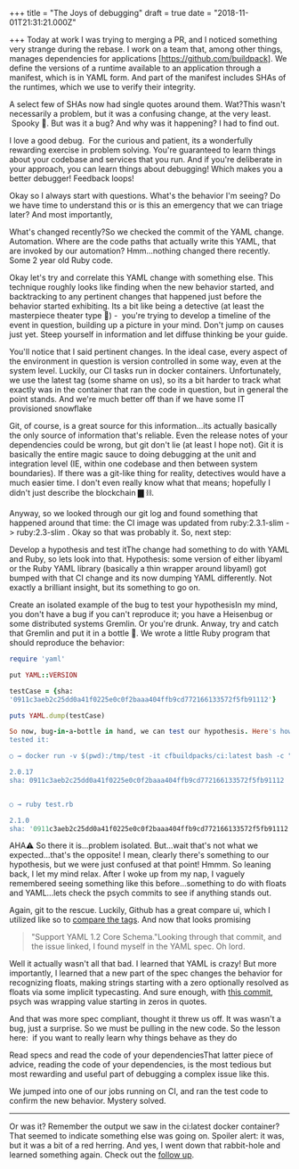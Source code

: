 
+++
title = "The Joys of debugging"
draft = true
date = "2018-11-01T21:31:21.000Z"

+++
Today at work I was trying to merging a PR, and I noticed something very strange
 during the rebase. I work on a team that, among other things, manages
dependencies for applications [https://github.com/buildpack].  We define the
versions of a runtime available to an application through a manifest, which is
in YAML form. And part of the manifest includes SHAs of the runtimes, which we
use to verify their integrity.

A select few of SHAs now had single quotes around them. Wat?This wasn't
necessarily a problem, but it was a confusing change, at the very least.  Spooky
👻. But was it a bug? And why was it happening? I had to find out.

I love  a good debug.  For the curious and patient, its a wonderfully rewarding
exercise in problem solving. You're guaranteed to learn things about your
codebase and services that you run. And if you're deliberate in your approach,
you can learn things about debugging! Which makes you a better debugger!
Feedback loops!

Okay so I always start with questions. What's the behavior I'm seeing? Do we
have time to understand this or is this an emergency that we can triage later?
And most importantly,

What's changed recently?So we checked the commit of the YAML change. Automation.
Where are the code paths that actually write this YAML, that are invoked by our
automation? Hmm...nothing changed there recently. Some 2 year old Ruby code.

Okay let's try and correlate this YAML change with something else. This
technique roughly looks like finding when the new behavior started, and
backtracking to any pertinent changes that happened just before the behavior
started exhibiting. Its a bit like being a detective (at least the masterpiece
theater type 🧐) -  you're trying to develop a timeline of the event in
question, building up a picture in your mind. Don't jump on causes just yet.
Steep yourself in information and let diffuse thinking be your guide.

You'll notice that I said pertinent  changes. In the ideal case, every aspect of
the environment in question is version controlled in some way, even at the
system level. Luckily, our CI tasks run in docker containers. Unfortunately, we
use the latest tag (some shame on us), so its a bit harder to track what exactly
was in the container that ran the code in question, but in general the point
stands. And we're much better off than if we have some IT provisioned snowflake

Git, of course, is a great source for this information...its actually basically
the only source of information that's reliable. Even the release notes of your
dependencies could be wrong, but git don't lie (at least I hope not). Git it is
basically the entire magic sauce to doing debugging at the unit and integration
level (IE, within one codebase and then between system boundaries). If there was
a git-like thing for reality, detectives would have a much easier time. I don't
even really know what that means; hopefully I didn't just describe the
blockchain ▇ ⛓.

Anyway, so we looked through our git log and found something that happened
around that time: the CI image was updated from ruby:2.3.1-slim -> ruby:2.3-slim
. Okay so that was probably it. So, next step:

Develop a hypothesis and test itThe change had something to do with YAML and
Ruby, so lets look into that. Hypothesis: some version of either libyaml  or the
Ruby YAML library (basically a thin wrapper around libyaml) got bumped with that
CI change and its now dumping YAML differently. Not exactly a brilliant insight,
but its something to go on.

Create an isolated example of the bug to test your hypothesisIn my mind, you
don't have a bug if you can't reproduce it; you have a Heisenbug or some
distributed systems Gremlin. Or you're drunk. Anway, try and catch that Gremlin
and put it in a bottle 👹. We wrote a little Ruby program that should reproduce
the behavior:
```ruby
require 'yaml'

put YAML::VERSION

testCase = {sha:
'0911c3aeb2c25dd0a41f0225e0c0f2baaa404ffb9cd772166133572f5fb91112'}

puts YAML.dump(testCase)

So now, bug-in-a-bottle in hand, we can test our hypothesis. Here's how we
tested it:

○ → docker run -v $(pwd):/tmp/test -it cfbuildpacks/ci:latest bash -c "cd /tmp/test && ruby test.rb

2.0.17
sha: 0911c3aeb2c25dd0a41f0225e0c0f2baaa404ffb9cd772166133572f5fb91112


○ → ruby test.rb

2.1.0
sha: '0911c3aeb2c25dd0a41f0225e0c0f2baaa404ffb9cd772166133572f5fb91112'

```

AHA⚠️ So there it is...problem isolated. But...wait that's not what we
expected...that's the opposite! I mean, clearly there's something to our
hypothesis, but we were just confused at that point! Hmmm. So leaning back, I
let my mind relax. After I woke up from my nap, I vaguely remembered seeing
something like this before...something to do with floats and YAML...lets check
the psych  commits to see if anything stands out.

Again, git to the rescue. Luckily, Github has a great compare ui, which I
utilized like so to [compare the tags](https://github.com/ruby/psych/compare/v2.0.17...v2.1.0). And now that  looks
promising

> "Support YAML 1.2 Core Schema."Looking through that commit, and the issue
linked, I found myself in the YAML spec. Oh lord.

Well it actually wasn't all that bad. I learned that YAML is crazy! But more
importantly, I learned that a new part of the spec changes the behavior for
recognizing floats, making strings starting with a zero optionally resolved as
floats via some implicit typecasting. And sure enough, with [this commit](https://github.com/ruby/psych/commit/b737f0811a9687cf86f44f0a35f61cbde9eac673),
psych was wrapping value starting in zeros in quotes.


And that was more spec compliant, thought it threw us off. It was wasn't a bug,
just a surprise. So we must be pulling in the new code. So the lesson here:  if
you want to really learn why things behave as they do

Read specs and read the code of your dependenciesThat latter piece of advice,
reading the code of your dependencies, is the most tedious but most rewarding
and useful part of debugging a complex issue like this.

We jumped into one of our jobs running on CI, and ran the test code to confirm
the new behavior. Mystery solved.

---

Or was it? Remember the output we saw in the ci:latest  docker container? That
seemed to indicate something else was going on. Spoiler alert: it was, but it
was a bit of a red herring. And yes, I went down that rabbit-hole and learned
something again. Check out the [follow up](/give-a-damn/).
